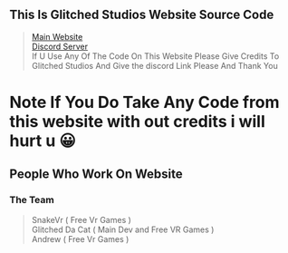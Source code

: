 ## This Is Glitched Studios Website Source Code

> [Main Website](https://glitched-sudios-offical-website.vercel.app/)
> <br>
> [Discord Server](https://discord.com/invite/glitchedstudios)
> <br>
> If U Use Any Of The Code On This Website Please Give Credits To Glitched Studios And Give the discord Link Please And Thank You
# Note If You Do Take Any Code from this website with out credits i will hurt u 😀
## People Who Work On Website

### The Team
> SnakeVr ( Free Vr Games )
> <br> 
> Glitched Da Cat ( Main Dev and Free VR Games )
> <br>
> Andrew ( Free Vr Games )

